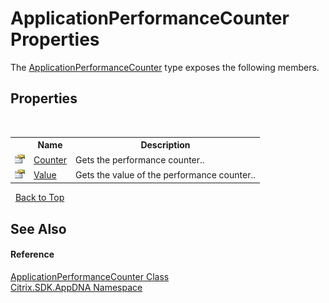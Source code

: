 # ApplicationPerformanceCounter Properties
 

The <a href="a517b9ca-5392-9e0a-130a-55b04403e36a">ApplicationPerformanceCounter</a> type exposes the following members.


## Properties
&nbsp;<table><tr><th></th><th>Name</th><th>Description</th></tr><tr><td>![Public property](media/pubproperty.gif "Public property")</td><td><a href="81cf3c50-9342-7270-fbf2-0e56babb810f">Counter</a></td><td>
Gets the performance counter..</td></tr><tr><td>![Public property](media/pubproperty.gif "Public property")</td><td><a href="e8723396-64ce-1fc0-4aeb-2843799b3bad">Value</a></td><td>
Gets the value of the performance counter..</td></tr></table>&nbsp;
<a href="#applicationperformancecounter-properties">Back to Top</a>

## See Also


#### Reference
<a href="a517b9ca-5392-9e0a-130a-55b04403e36a">ApplicationPerformanceCounter Class</a><br /><a href="fe2d265b-410b-8b11-1eb4-a790e0b062bf">Citrix.SDK.AppDNA Namespace</a><br />